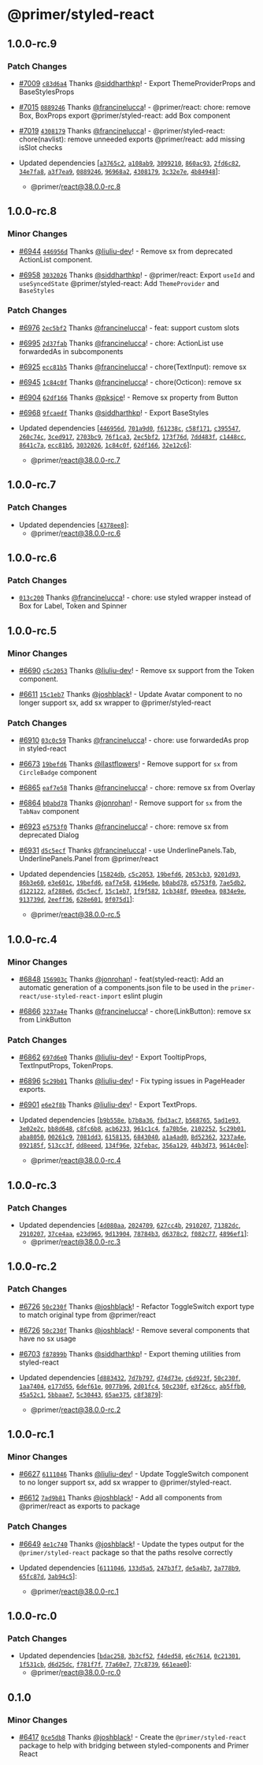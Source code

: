 # @primer/styled-react

## 1.0.0-rc.9

### Patch Changes

- [#7009](https://github.com/primer/react/pull/7009) [`c83d6a4`](https://github.com/primer/react/commit/c83d6a465ff48d8594f7077c87f6ddd8fe93cb76) Thanks [@siddharthkp](https://github.com/siddharthkp)! - Export ThemeProviderProps and BaseStylesProps

- [#7015](https://github.com/primer/react/pull/7015) [`0889246`](https://github.com/primer/react/commit/0889246fda736fe7dd967a295fe8467109d06bc9) Thanks [@francinelucca](https://github.com/francinelucca)! - @primer/react: chore: remove Box, BoxProps export
  @primer/styled-react: add Box component

- [#7019](https://github.com/primer/react/pull/7019) [`4308179`](https://github.com/primer/react/commit/43081799465d5e4d66a0d761406a2ab64fb27d91) Thanks [@francinelucca](https://github.com/francinelucca)! - @primer/styled-react: chore(navlist): remove unneeded exports
  @primer/react: add missing isSlot checks
- Updated dependencies [[`a3765c2`](https://github.com/primer/react/commit/a3765c2e6c7d23972cdeeb8e206d802678f0d832), [`a108ab9`](https://github.com/primer/react/commit/a108ab92fa71af83f7da1ee9a311bc272568cfb3), [`3099210`](https://github.com/primer/react/commit/30992106820dee75cb2f6f0594e66acfd8b56f3c), [`860ac93`](https://github.com/primer/react/commit/860ac93dcdff0ba6f05cac1b5137721a9b34dfcb), [`2fd6c82`](https://github.com/primer/react/commit/2fd6c82e327db24b63cf604465b4192b0d29d8a9), [`34e7fa8`](https://github.com/primer/react/commit/34e7fa8cd88684c16d17e997aa7ef69d40b50340), [`a3f7ea9`](https://github.com/primer/react/commit/a3f7ea96514d4ba0a2d28aeb26e49eaafb8bf474), [`0889246`](https://github.com/primer/react/commit/0889246fda736fe7dd967a295fe8467109d06bc9), [`96968a2`](https://github.com/primer/react/commit/96968a28c1ddb2c31cb3e2f0e2e6297c1ee8df97), [`4308179`](https://github.com/primer/react/commit/43081799465d5e4d66a0d761406a2ab64fb27d91), [`3c32e7e`](https://github.com/primer/react/commit/3c32e7e162ae9a5f66c068639934cc55c01cca72), [`4b84948`](https://github.com/primer/react/commit/4b849489b123636209d6dd71b0fe66fbe7963bdb)]:
  - @primer/react@38.0.0-rc.8

## 1.0.0-rc.8

### Minor Changes

- [#6944](https://github.com/primer/react/pull/6944) [`446956d`](https://github.com/primer/react/commit/446956d3466ca11b95adf720d7cf07a1bb6bad92) Thanks [@liuliu-dev](https://github.com/liuliu-dev)! - Remove sx from deprecated ActionList component.

- [#6958](https://github.com/primer/react/pull/6958) [`3032026`](https://github.com/primer/react/commit/30320263482baf9d2c634ec27122c9a42ece308a) Thanks [@siddharthkp](https://github.com/siddharthkp)! - @primer/react: Export `useId` and `useSyncedState`
  @primer/styled-react: Add `ThemeProvider` and `BaseStyles`

### Patch Changes

- [#6976](https://github.com/primer/react/pull/6976) [`2ec5bf2`](https://github.com/primer/react/commit/2ec5bf2898a6966161a076f5896910bf1b1f4018) Thanks [@francinelucca](https://github.com/francinelucca)! - feat: support custom slots

- [#6995](https://github.com/primer/react/pull/6995) [`2d37fab`](https://github.com/primer/react/commit/2d37fab9a02bac5426b4ee9154a1d299343f9f43) Thanks [@francinelucca](https://github.com/francinelucca)! - chore: ActionList use forwardedAs in subcomponents

- [#6925](https://github.com/primer/react/pull/6925) [`ecc81b5`](https://github.com/primer/react/commit/ecc81b569b421a4181b0a2f4cdff9cfe60fe28fd) Thanks [@francinelucca](https://github.com/francinelucca)! - chore(TextInput): remove sx

- [#6945](https://github.com/primer/react/pull/6945) [`1c84c0f`](https://github.com/primer/react/commit/1c84c0ff2b261a02d81c11fb16c7d3fb05294506) Thanks [@francinelucca](https://github.com/francinelucca)! - chore(Octicon): remove sx

- [#6904](https://github.com/primer/react/pull/6904) [`62df166`](https://github.com/primer/react/commit/62df166574d6248b3405c224a2f63f1e53a75ece) Thanks [@pksjce](https://github.com/pksjce)! - Remove sx property from Button

- [#6968](https://github.com/primer/react/pull/6968) [`9fcaedf`](https://github.com/primer/react/commit/9fcaedfad29ed5bf7cb3ed512a8051eeb45b7944) Thanks [@siddharthkp](https://github.com/siddharthkp)! - Export BaseStyles

- Updated dependencies [[`446956d`](https://github.com/primer/react/commit/446956d3466ca11b95adf720d7cf07a1bb6bad92), [`701a9d0`](https://github.com/primer/react/commit/701a9d02cc5958bdeb12d63bbc169c5d40bd26e6), [`f61238c`](https://github.com/primer/react/commit/f61238c295377f59a5d3c5b0c782e98c238fa639), [`c58f171`](https://github.com/primer/react/commit/c58f171be98dfec354eeb85c870368e84796fe6e), [`c395547`](https://github.com/primer/react/commit/c395547ae30bb51ea40388183f384848a397dc80), [`260c74c`](https://github.com/primer/react/commit/260c74c4e9f780a891157c9a2bc1450a12f8593a), [`3ced917`](https://github.com/primer/react/commit/3ced917f595667e1f68a6b9110bd034e0d88bf2a), [`2703bc9`](https://github.com/primer/react/commit/2703bc9cad2d3f16552b748f3799949a35464a1a), [`76f1ca3`](https://github.com/primer/react/commit/76f1ca32a9303b18a2084c4e11c4699963b88e4e), [`2ec5bf2`](https://github.com/primer/react/commit/2ec5bf2898a6966161a076f5896910bf1b1f4018), [`173f76d`](https://github.com/primer/react/commit/173f76d917a688515ae36f2240bf5461db5eda0c), [`7dd483f`](https://github.com/primer/react/commit/7dd483f74e2a75e5c0a44f46a860afc2bdf0da9a), [`c1448cc`](https://github.com/primer/react/commit/c1448cc6546b0e58b1ceb54fa2989a1fd7cbfe30), [`8641c7a`](https://github.com/primer/react/commit/8641c7a778f88c9f65fa1f3d2c40994468651ae7), [`ecc81b5`](https://github.com/primer/react/commit/ecc81b569b421a4181b0a2f4cdff9cfe60fe28fd), [`3032026`](https://github.com/primer/react/commit/30320263482baf9d2c634ec27122c9a42ece308a), [`1c84c0f`](https://github.com/primer/react/commit/1c84c0ff2b261a02d81c11fb16c7d3fb05294506), [`62df166`](https://github.com/primer/react/commit/62df166574d6248b3405c224a2f63f1e53a75ece), [`32e12c6`](https://github.com/primer/react/commit/32e12c690a53aef918e765d128f381c8f57bfd02)]:
  - @primer/react@38.0.0-rc.7

## 1.0.0-rc.7

### Patch Changes

- Updated dependencies [[`4378ee8`](https://github.com/primer/react/commit/4378ee84442de8d75fbb34fcce48e28c09429c5c)]:
  - @primer/react@38.0.0-rc.6

## 1.0.0-rc.6

### Patch Changes

- [`013c200`](https://github.com/primer/react/commit/013c200dd9969743c5e824f635964802ccfdcbfa) Thanks [@francinelucca](https://github.com/francinelucca)! - chore: use styled wrapper instead of Box for Label, Token and Spinner

## 1.0.0-rc.5

### Minor Changes

- [#6690](https://github.com/primer/react/pull/6690) [`c5c2053`](https://github.com/primer/react/commit/c5c2053caf38da76a4310098e805b2edb05e2552) Thanks [@liuliu-dev](https://github.com/liuliu-dev)! - Remove sx support from the Token component.

- [#6611](https://github.com/primer/react/pull/6611) [`15c1eb7`](https://github.com/primer/react/commit/15c1eb734210938182323bb15200d69ae4a3a300) Thanks [@joshblack](https://github.com/joshblack)! - Update Avatar component to no longer support sx, add sx wrapper to @primer/styled-react

### Patch Changes

- [#6910](https://github.com/primer/react/pull/6910) [`03c0c59`](https://github.com/primer/react/commit/03c0c59b103d88e5c94b7c02617a769fcd7be8ec) Thanks [@francinelucca](https://github.com/francinelucca)! - chore: use forwardedAs prop in styled-react

- [#6673](https://github.com/primer/react/pull/6673) [`19befd6`](https://github.com/primer/react/commit/19befd66b801532bb0ef85e60296c73d8c747fc5) Thanks [@llastflowers](https://github.com/llastflowers)! - Remove support for `sx` from `CircleBadge` component

- [#6865](https://github.com/primer/react/pull/6865) [`eaf7e58`](https://github.com/primer/react/commit/eaf7e5840e4fbe4042c80711f983a0df05e2b68d) Thanks [@francinelucca](https://github.com/francinelucca)! - chore: remove sx from Overlay

- [#6864](https://github.com/primer/react/pull/6864) [`b0abd78`](https://github.com/primer/react/commit/b0abd785713d9f95ca9d5e41394e00153176077d) Thanks [@jonrohan](https://github.com/jonrohan)! - Remove support for `sx` from the `TabNav` component

- [#6923](https://github.com/primer/react/pull/6923) [`e5753f0`](https://github.com/primer/react/commit/e5753f0560fc57d426e795c012ffcb0b7fb0d290) Thanks [@francinelucca](https://github.com/francinelucca)! - chore: remove sx from deprecated Dialog

- [#6931](https://github.com/primer/react/pull/6931) [`d5c5ecf`](https://github.com/primer/react/commit/d5c5ecf17a40571976d7974d3b57158455afec38) Thanks [@francinelucca](https://github.com/francinelucca)! - use UnderlinePanels.Tab, UnderlinePanels.Panel from @primer/react

- Updated dependencies [[`15824db`](https://github.com/primer/react/commit/15824db141ef32b3e090bcf1880f03bd9684392a), [`c5c2053`](https://github.com/primer/react/commit/c5c2053caf38da76a4310098e805b2edb05e2552), [`19befd6`](https://github.com/primer/react/commit/19befd66b801532bb0ef85e60296c73d8c747fc5), [`2053cb3`](https://github.com/primer/react/commit/2053cb3f7ee15fe1e4c3cc9be3c09c82dd5aed93), [`9201d93`](https://github.com/primer/react/commit/9201d939056333945375c454999d853e0bbabf8f), [`86b3e60`](https://github.com/primer/react/commit/86b3e6063855615675c87df6eccad41d83db3762), [`e3e601c`](https://github.com/primer/react/commit/e3e601c545967eb79fb7bc752c8895b93fda620e), [`19befd6`](https://github.com/primer/react/commit/19befd66b801532bb0ef85e60296c73d8c747fc5), [`eaf7e58`](https://github.com/primer/react/commit/eaf7e5840e4fbe4042c80711f983a0df05e2b68d), [`4196e0e`](https://github.com/primer/react/commit/4196e0eed6894d020a83b9f382f5cb6817f9a725), [`b0abd78`](https://github.com/primer/react/commit/b0abd785713d9f95ca9d5e41394e00153176077d), [`e5753f0`](https://github.com/primer/react/commit/e5753f0560fc57d426e795c012ffcb0b7fb0d290), [`7ae5db2`](https://github.com/primer/react/commit/7ae5db229837fdd75dd73ce1779c7faa18734f89), [`d122122`](https://github.com/primer/react/commit/d12212225884b17cf6236af9feb8b098caaeea35), [`af288e6`](https://github.com/primer/react/commit/af288e632c042c5e82aae6ee2bd5107e8be2b9ec), [`d5c5ecf`](https://github.com/primer/react/commit/d5c5ecf17a40571976d7974d3b57158455afec38), [`15c1eb7`](https://github.com/primer/react/commit/15c1eb734210938182323bb15200d69ae4a3a300), [`1f9f582`](https://github.com/primer/react/commit/1f9f582f29e623a33401061832d8b6ab778c47b3), [`1cb348f`](https://github.com/primer/react/commit/1cb348f079dffcf10bdf422b1e14e0a29fa4662d), [`09ee0ea`](https://github.com/primer/react/commit/09ee0ea580ba6901d6e80cb35f7cc846db17197e), [`0834e9e`](https://github.com/primer/react/commit/0834e9ebe910c363f413723a254e0f2bd947a4b6), [`913739d`](https://github.com/primer/react/commit/913739dfe4b7d8f4f5829157e200bd538e509e74), [`2eeff36`](https://github.com/primer/react/commit/2eeff368832b6fc122aef70302f681b1f14ad71f), [`628e601`](https://github.com/primer/react/commit/628e60172343fdf1c94734c39480991b0591e267), [`0f075d1`](https://github.com/primer/react/commit/0f075d1a679f0733ad984eeb2a677989ceca8ad0)]:
  - @primer/react@38.0.0-rc.5

## 1.0.0-rc.4

### Minor Changes

- [#6848](https://github.com/primer/react/pull/6848) [`156903c`](https://github.com/primer/react/commit/156903c27504b7a24d71db94a48df934d629c4d8) Thanks [@jonrohan](https://github.com/jonrohan)! - feat(styled-react): Add an automatic generation of a components.json file to be used in the `primer-react/use-styled-react-import` eslint plugin

- [#6866](https://github.com/primer/react/pull/6866) [`3237a4e`](https://github.com/primer/react/commit/3237a4e549779a2b3144b1f48974e533d28cca2a) Thanks [@francinelucca](https://github.com/francinelucca)! - chore(LinkButton): remove sx from LinkButton

### Patch Changes

- [#6862](https://github.com/primer/react/pull/6862) [`697d6e0`](https://github.com/primer/react/commit/697d6e01eca0be0405445b3b406ef30da48545df) Thanks [@liuliu-dev](https://github.com/liuliu-dev)! - Export TooltipProps, TextInputProps, TokenProps.

- [#6896](https://github.com/primer/react/pull/6896) [`5c29b01`](https://github.com/primer/react/commit/5c29b010db51e85c387963aee45ee97f12aae7ef) Thanks [@liuliu-dev](https://github.com/liuliu-dev)! - Fix typing issues in PageHeader exports.

- [#6901](https://github.com/primer/react/pull/6901) [`e6e2f8b`](https://github.com/primer/react/commit/e6e2f8b0479fe726184337112feab29867c42296) Thanks [@liuliu-dev](https://github.com/liuliu-dev)! - Export TextProps.

- Updated dependencies [[`b9b558e`](https://github.com/primer/react/commit/b9b558efe1033150b05adc88d28234db5dc82f95), [`b7b8a36`](https://github.com/primer/react/commit/b7b8a36d14b3c5b6f9c289423691fe9285eae786), [`fbd3ac7`](https://github.com/primer/react/commit/fbd3ac75a67b89635dcd28879a1b4a93cef70289), [`b568765`](https://github.com/primer/react/commit/b568765159a22fefbb2e521947a6c99109cb6f19), [`5ad1e93`](https://github.com/primer/react/commit/5ad1e939c1ef494f7680b0753a4d7c6296e088d6), [`3e02e2c`](https://github.com/primer/react/commit/3e02e2c235a3633b646b8f2a493f3a23e17187bf), [`bb8d648`](https://github.com/primer/react/commit/bb8d648a42ec84e9baefae00fa87ede2be449e64), [`c8fc6b8`](https://github.com/primer/react/commit/c8fc6b81d61834ab143a578b379d7dcc49e17d62), [`acb6233`](https://github.com/primer/react/commit/acb6233fa0cf715d660ae222ebca9853115cb707), [`961c1c4`](https://github.com/primer/react/commit/961c1c48d942b9d8d81289a5d09d78f4d985f5da), [`fa70b5e`](https://github.com/primer/react/commit/fa70b5eaae4c68ccac2bbfa44546ee85594a054a), [`2102252`](https://github.com/primer/react/commit/2102252ef34899bb37c52ca4df193ba5cca41a94), [`5c29b01`](https://github.com/primer/react/commit/5c29b010db51e85c387963aee45ee97f12aae7ef), [`aba8050`](https://github.com/primer/react/commit/aba8050ee9d324fa53a7b81d30b4f8dc7186c70a), [`00261c9`](https://github.com/primer/react/commit/00261c934fe88a74ef310c3134fe202226156b4b), [`7081dd3`](https://github.com/primer/react/commit/7081dd3b45f7dae08f7a39038be95dbf20dd8a27), [`6158135`](https://github.com/primer/react/commit/6158135e42be9486bb7de35fbedf96e412b8a1d7), [`6843040`](https://github.com/primer/react/commit/6843040ad9b9810cb14f6186e53b01e83bed60f8), [`a1a4ad0`](https://github.com/primer/react/commit/a1a4ad00b87b489f6341aa818a9b8b8662fe2a82), [`8d52362`](https://github.com/primer/react/commit/8d523624366dda9cbb5c200560ffcf9b91f57655), [`3237a4e`](https://github.com/primer/react/commit/3237a4e549779a2b3144b1f48974e533d28cca2a), [`092185f`](https://github.com/primer/react/commit/092185f7b9d6c70296e629e03790676502b701e5), [`513cc3f`](https://github.com/primer/react/commit/513cc3feed5723632e54f07cae9d4397e3783fdc), [`dd8eeed`](https://github.com/primer/react/commit/dd8eeeddb39a7afbdd38d3df8f0568f176e5d4de), [`134f96e`](https://github.com/primer/react/commit/134f96e81476f829f2b0f0b44fa73cc1604983d5), [`32febac`](https://github.com/primer/react/commit/32febac10a887cce418abf6f4419cfb100a8f292), [`356a129`](https://github.com/primer/react/commit/356a129d2a1a0c02d9ca59280e7711e501c0d20d), [`44b3d73`](https://github.com/primer/react/commit/44b3d732157048059681f3fdcb86c5d77a59aec5), [`9614c0e`](https://github.com/primer/react/commit/9614c0eae7d77bdf879df474c44d613b673e6d4e)]:
  - @primer/react@38.0.0-rc.4

## 1.0.0-rc.3

### Patch Changes

- Updated dependencies [[`4d080aa`](https://github.com/primer/react/commit/4d080aa4c8718d2f4ab42c841cf2c8d252cdd19f), [`2024709`](https://github.com/primer/react/commit/2024709eca73533c74ee042cb1524e78e495fba2), [`627cc4b`](https://github.com/primer/react/commit/627cc4bc2663cc50a6b21cf6ec8b8e99b7b260bb), [`2910207`](https://github.com/primer/react/commit/2910207766bf6d7168ce356f401d99d26538c496), [`71382dc`](https://github.com/primer/react/commit/71382dc5c0726f46a9da7823a9543334b7d0fcca), [`2910207`](https://github.com/primer/react/commit/2910207766bf6d7168ce356f401d99d26538c496), [`37ce4aa`](https://github.com/primer/react/commit/37ce4aaf2830fbe0423e0d7546dfdad6e21ac398), [`e23d965`](https://github.com/primer/react/commit/e23d96524783863d92fc770a36c564b14098242b), [`9d13904`](https://github.com/primer/react/commit/9d13904037541d8f4f68d5d833f632304cace06e), [`78784b3`](https://github.com/primer/react/commit/78784b3127acb844ec8a60d4a36141addb75d43d), [`d6378c2`](https://github.com/primer/react/commit/d6378c246748403275ca17bc8aa7f713157ab1b7), [`f082c77`](https://github.com/primer/react/commit/f082c77768526d9f97566a793e80a386cc0bc699), [`4896ef1`](https://github.com/primer/react/commit/4896ef1b541e47e5f6364c5eb0f7ab357594e456)]:
  - @primer/react@38.0.0-rc.3

## 1.0.0-rc.2

### Patch Changes

- [#6726](https://github.com/primer/react/pull/6726) [`50c230f`](https://github.com/primer/react/commit/50c230f01b7e4b7c4664a676381737f995bf644e) Thanks [@joshblack](https://github.com/joshblack)! - Refactor ToggleSwitch export type to match original type from @primer/react

- [#6726](https://github.com/primer/react/pull/6726) [`50c230f`](https://github.com/primer/react/commit/50c230f01b7e4b7c4664a676381737f995bf644e) Thanks [@joshblack](https://github.com/joshblack)! - Remove several components that have no sx usage

- [#6703](https://github.com/primer/react/pull/6703) [`f87899b`](https://github.com/primer/react/commit/f87899b766648ba6837af8efb8b6fdb44b79159a) Thanks [@siddharthkp](https://github.com/siddharthkp)! - Export theming utilities from styled-react

- Updated dependencies [[`d883432`](https://github.com/primer/react/commit/d883432010274cf87691a9affb0e012764b2cdae), [`7d7b797`](https://github.com/primer/react/commit/7d7b797b7696af8dd9533e501f62f3666982307d), [`d74d73e`](https://github.com/primer/react/commit/d74d73e413a9941cdc74c6f5a2cf6b1be9e7e8db), [`c6d923f`](https://github.com/primer/react/commit/c6d923f93c0cb40453f1a9dab9209a9caeb87bce), [`50c230f`](https://github.com/primer/react/commit/50c230f01b7e4b7c4664a676381737f995bf644e), [`1aa7404`](https://github.com/primer/react/commit/1aa7404f4070244083b9b05394921cda4dfe31c6), [`e177d55`](https://github.com/primer/react/commit/e177d551730a30a0f3cddf97fb55ee1ca54c784a), [`6def61e`](https://github.com/primer/react/commit/6def61e2286df882b5f15e329c801acd5bd29595), [`0077b96`](https://github.com/primer/react/commit/0077b968f45fad50cb7abe52bd0cb442504279c2), [`2d01fc4`](https://github.com/primer/react/commit/2d01fc4116ea5bf77dcaae4674aa80930ebe4917), [`50c230f`](https://github.com/primer/react/commit/50c230f01b7e4b7c4664a676381737f995bf644e), [`e3f26cc`](https://github.com/primer/react/commit/e3f26ccbcf40b38cea75f32970ddb23865d7b827), [`ab5ffb0`](https://github.com/primer/react/commit/ab5ffb00d6e54224542ee60bcc23915b0bb65b15), [`45a52c1`](https://github.com/primer/react/commit/45a52c17cc72af52d123d7104b2d395cd2ca61c8), [`5bbaae7`](https://github.com/primer/react/commit/5bbaae78f732df2470c1ea7933863ef8a3f9681c), [`5c30443`](https://github.com/primer/react/commit/5c3044342cd2214bbd9d1d50a704d8789ca019d4), [`65ae375`](https://github.com/primer/react/commit/65ae3757c1828bb5db5b5dd24d4ce743c679cf28), [`c8f3879`](https://github.com/primer/react/commit/c8f3879b0ce184c785573bfccd84aef0b8ef54ef)]:
  - @primer/react@38.0.0-rc.2

## 1.0.0-rc.1

### Minor Changes

- [#6627](https://github.com/primer/react/pull/6627) [`6111046`](https://github.com/primer/react/commit/61110467f759c6680797c56d72deb9f86bba4dcd) Thanks [@liuliu-dev](https://github.com/liuliu-dev)! - Update ToggleSwitch component to no longer support sx, add sx wrapper to @primer/styled-react.

- [#6612](https://github.com/primer/react/pull/6612) [`7ad9b81`](https://github.com/primer/react/commit/7ad9b81ac39252438761376cfe8d064294062ff0) Thanks [@joshblack](https://github.com/joshblack)! - Add all components from @primer/react as exports to package

### Patch Changes

- [#6649](https://github.com/primer/react/pull/6649) [`4e1c740`](https://github.com/primer/react/commit/4e1c7409eda128daf9e4f226553699dd0651c843) Thanks [@joshblack](https://github.com/joshblack)! - Update the types output for the `@primer/styled-react` package so that the paths resolve correctly

- Updated dependencies [[`6111046`](https://github.com/primer/react/commit/61110467f759c6680797c56d72deb9f86bba4dcd), [`133d5a5`](https://github.com/primer/react/commit/133d5a5e74b85811d2bb8b536836d5c16680efe1), [`247b3f7`](https://github.com/primer/react/commit/247b3f75c49e16b883e8f0528a036fc62d274ee6), [`de5a4b7`](https://github.com/primer/react/commit/de5a4b7297a44d0dd1ad175ea8d740f570bc27e6), [`3a778b9`](https://github.com/primer/react/commit/3a778b97b93a0fe2c54f585d668cd70d30c0ca56), [`65fc87d`](https://github.com/primer/react/commit/65fc87dc35652c5b228fc7e22d7644645ede2c89), [`3ab94c5`](https://github.com/primer/react/commit/3ab94c5e8853855c8533c8403fd0d0203ab087d6)]:
  - @primer/react@38.0.0-rc.1

## 1.0.0-rc.0

### Patch Changes

- Updated dependencies [[`bdac258`](https://github.com/primer/react/commit/bdac258a6f610da974ef4b8c25ccef876946fc79), [`3b3cf52`](https://github.com/primer/react/commit/3b3cf52f267da4f44123032bf388dc5ff9f61cf8), [`f4ded58`](https://github.com/primer/react/commit/f4ded585c4f6188390cdc3243018fe63af310633), [`e6c7614`](https://github.com/primer/react/commit/e6c7614d7aaa420ce8518ad54af62e6409fea9dd), [`0c21301`](https://github.com/primer/react/commit/0c21301ba0c7b1d0272258f8fe59026beab83c95), [`1f531cb`](https://github.com/primer/react/commit/1f531cb5c0fb87fc20ab8ce4321367d3f24ab734), [`d6d25dc`](https://github.com/primer/react/commit/d6d25dc9263119103138156158f74b408d300dd2), [`f781f7f`](https://github.com/primer/react/commit/f781f7f5434be4c482a8f7819c73c258b93604ce), [`77a60e7`](https://github.com/primer/react/commit/77a60e7775987ee05b07cd8235ff4a26230b12e2), [`77c8739`](https://github.com/primer/react/commit/77c873936b195915c3f364d01a5b1bb15b0ac1a0), [`661eae0`](https://github.com/primer/react/commit/661eae0a28ee99228400e6c99a483af0523beeb8)]:
  - @primer/react@38.0.0-rc.0

## 0.1.0

### Minor Changes

- [#6417](https://github.com/primer/react/pull/6417) [`0ce5db8`](https://github.com/primer/react/commit/0ce5db8cc461773f6aa7cf40df2556933a35dd99) Thanks [@joshblack](https://github.com/joshblack)! - Create the `@primer/styled-react` package to help with bridging between styled-components and Primer React
